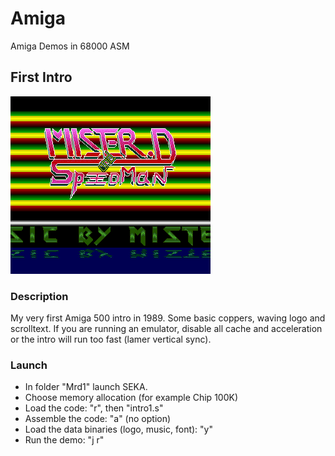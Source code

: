 # Amiga
Amiga Demos in 68000 ASM

## First Intro

![First Intro Screenshot](MrD1.png "First Intro Screenshot")

### Description
My very first Amiga 500 intro in 1989. Some basic coppers, waving logo and scrolltext. If you are running an emulator, disable all cache and acceleration or the intro will run too fast (lamer vertical sync).

### Launch
- In folder "Mrd1" launch SEKA.
- Choose memory allocation (for example Chip 100K)
- Load the code: "r", then "intro1.s"
- Assemble the code: "a" (no option)
- Load the data binaries (logo, music, font): "y"
- Run the demo: "j r"

